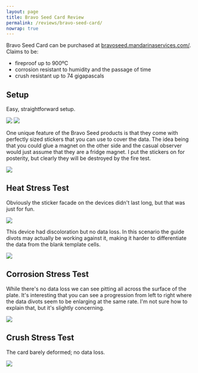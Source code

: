 ```yaml
---
layout: page
title: Bravo Seed Card Review
permalink: /reviews/bravo-seed-card/
nowrap: true
---
```

Bravo Seed Card can be purchased at <a href="https://bravoseed.mandarinaservices.com/">bravoseed.mandarinaservices.com/</a>. Claims to be:
<ul>
	<li>fireproof up to 900ºC</li>
	<li>corrosion resistant to humidity and the passage of time</li>
	<li>crush resistant up to 74 gigapascals</li>
</ul>

## Setup

Easy, straightforward setup.

<img src="../../img/devices/bravo_seed_card_setup.jpeg" />

<img src="../../img/devices/bravo_seed_card_new.jpeg" />

One unique feature of the Bravo Seed products is that they come with perfectly sized stickers that you can use to cover the data. The idea being that you could glue a magnet on the other side and the casual observer would just assume that they are a fridge magnet. I put the stickers on for posterity, but clearly they will be destroyed by the fire test.

<img src="../../img/devices/bravo_seed_card_sticker.jpeg" />

## Heat Stress Test

Obviously the sticker facade on the devices didn't last long, but that was just for fun.

<img src="../../img/devices/bravo_seed_card_heat.jpeg" />

This device had discoloration but no data loss. In this scenario the guide divots may actually be working against it, making it harder to differentiate the data from the blank template cells.

<img src="../../img/devices/bravo_seed_card_heat2.jpeg" />

## Corrosion Stress Test

While there's no data loss we can see pitting all across the surface of the plate. It's interesting that you can see a progression from left to right where the data divots seem to be enlarging at the same rate. I'm not sure how to explain that, but it's slightly concerning.

<img src="../../img/devices/bravo_seed_card_acid.jpeg" />

## Crush Stress Test

The card barely deformed; no data loss.

<img src="../../img/devices/bravo_seed_card_crush.jpeg" />
